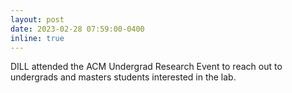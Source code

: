 ```yaml
---
layout: post
date: 2023-02-28 07:59:00-0400
inline: true
---
```


DILL attended the ACM Undergrad Research Event to reach out to undergrads and masters students interested in the lab.


